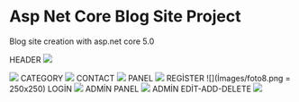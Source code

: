 # Asp Net Core Blog Site Project
 Blog site creation with asp.net core 5.0


HEADER
![](İmages/foto1.png)

![](İmages/foto2.png)
CATEGORY
![](İmages/foto5.png)
CONTACT
![](İmages/foto6.png)
PANEL
![](İmages/foto7.png)
REGİSTER
![](İmages/foto8.png = 250x250)
LOGİN
![](İmages/foto9.png)
ADMİN PANEL
![](İmages/adminpanel1.png)
ADMİN EDİT-ADD-DELETE
![](İmages/adminpanel2.png)
